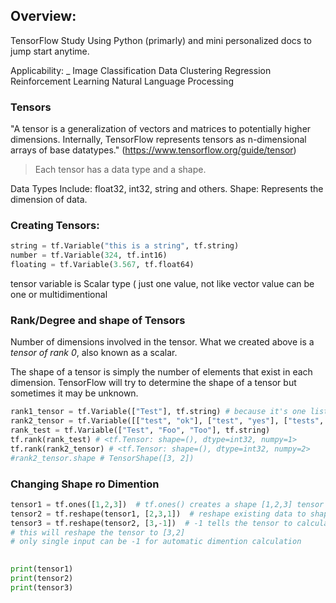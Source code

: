 ## Overview:
TensorFlow Study Using Python (primarly) and mini personalized docs to jump start anytime.

Applicability:
_
    Image Classification
    Data Clustering
    Regression
    Reinforcement Learning
    Natural Language Processing

### Tensors
"A tensor is a generalization of vectors and matrices to potentially higher dimensions. Internally, TensorFlow represents tensors as n-dimensional arrays of base datatypes." (https://www.tensorflow.org/guide/tensor)
>Each tensor has a data type and a shape.

Data Types Include: float32, int32, string and others.
Shape: Represents the dimension of data.

### Creating Tensors:
```py
string = tf.Variable("this is a string", tf.string) 
number = tf.Variable(324, tf.int16)
floating = tf.Variable(3.567, tf.float64)
```
tensor variable is Scalar type ( just one value, not like vector value can be one or multidimentional

### Rank/Degree and shape of Tensors
Number of dimensions involved in the tensor. What we created above is a *tensor of rank 0*, also known as a scalar. 

The shape of a tensor is simply the number of elements that exist in each dimension. TensorFlow will try to determine the shape of a tensor but sometimes it may be unknown.

```py
rank1_tensor = tf.Variable(["Test"], tf.string) # because it's one list only
rank2_tensor = tf.Variable([["test", "ok"], ["test", "yes"], ["tests", "yess"]], tf.string) # numpy=2 because list of list
rank_test = tf.Variable(["Test", "Foo", "Too"], tf.string) 
tf.rank(rank_test) # <tf.Tensor: shape=(), dtype=int32, numpy=1>
tf.rank(rank2_tensor) # <tf.Tensor: shape=(), dtype=int32, numpy=2>
#rank2_tensor.shape # TensorShape([3, 2])
```

### Changing Shape ro Dimention

```py
tensor1 = tf.ones([1,2,3])  # tf.ones() creates a shape [1,2,3] tensor full of ones (6 elements of 1)
tensor2 = tf.reshape(tensor1, [2,3,1])  # reshape existing data to shape [2,3,1] => 2 list, each with 3 list containing 1 element
tensor3 = tf.reshape(tensor2, [3,-1])  # -1 tells the tensor to calculate the size of the dimension in that place automatically
# this will reshape the tensor to [3,2]
# only single input can be -1 for automatic dimention calculation
                                                                            

print(tensor1)
print(tensor2)
print(tensor3)
```